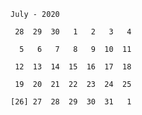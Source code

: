 ``July - 2020``

`` 28  29  30   1   2   3   4 ``

``  5   6   7   8   9  10  11 ``

`` 12  13  14  15  16  17  18 ``

`` 19  20  21  22  23  24  25 ``

``[26] 27  28  29  30  31   1 ``